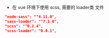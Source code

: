 * 在 vue 环境下使用 scss, 需要的 loader类 文件
```json
"node-sass": "^4.11.0",
"sass-loader": "^7.1.0",
"scss": "^0.2.4",
"scss-loader": "0.0.1",
```